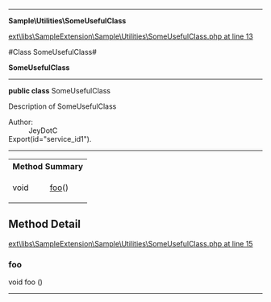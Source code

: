 

- - -

**Sample\Utilities\SomeUsefulClass**


<a href="https://github.com/JeyDotC/Hirudo/blob/master/ext/libs/SampleExtension/Sample/Utilities/SomeUsefulClass.php#L13" target='_blank'>ext\libs\SampleExtension\Sample\Utilities\SomeUsefulClass.php at line 13</a>

#Class SomeUsefulClass#

**SomeUsefulClass**




- - -

<p><strong>public  class</strong> <span>SomeUsefulClass</span></p>

<div class="comment" id="overview_description"><p>Description of SomeUsefulClass</p></div>

<dl>
<dt>Author:</dt>
<dd>JeyDotC</dd>
<dt>Export(id="service_id1").</dt>
</dl>


<hr />

<table id="summary_method">
<tr><th colspan="2">Method Summary</th></tr>
<tr>
<td><span class='k'></span> <span class='nx'>void</span></td>
<td class="description"><p class="name"><a href="#foo">foo</a>()</p></td>
</tr>
</table>

<h2 id="detail_method">Method Detail</h2>

<a href="https://github.com/JeyDotC/Hirudo/blob/master/ext/libs/SampleExtension/Sample/Utilities/SomeUsefulClass.php#L15" target='_blank'>ext\libs\SampleExtension\Sample\Utilities\SomeUsefulClass.php at line 15</a>

<h3 id="foo()">foo</h3>
<span class='k'></span> <span class='nx'>void</span> <span class='nf'>foo</span> ()

<div class="details">

</div>

- - -

